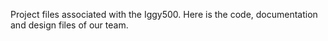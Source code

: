 Project files associated with the Iggy500. Here is the code, documentation and design files of our team. 

